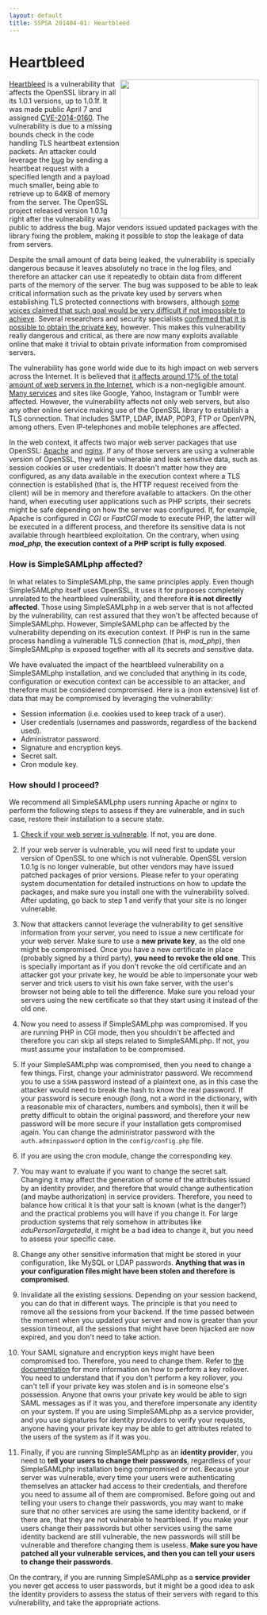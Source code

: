 ```yaml
---
layout: default
title: SSPSA 201404-01: Heartbleed
---
```


# Heartbleed

<img src="/res/heartbleed.png" style="float: right; height: 20em;" />

<a href="http://heartbleed.com">Heartbleed</a> is a vulnerability that affects the OpenSSL library in all its 1.0.1
versions, up to 1.0.1f. It was made public April 7 and assigned
<a href="http://www.cve.mitre.org/cgi-bin/cvename.cgi?name=CVE-2014-0160">CVE-2014-0160</a>. The vulnerability is due
to a missing bounds check in the code handling TLS heartbeat extension packets. An attacker could leverage the
<a href="https://bugzilla.redhat.com/show_bug.cgi?id=1084875">bug</a> by sending a heartbeat request with a specified
length and a payload much smaller, being able to retrieve up to 64KB of memory from the server. The OpenSSL project
released version 1.0.1g right after the vulnerability was public to address the bug. Major vendors issued updated
packages with the library fixing the problem, making it possible to stop the leakage of data from servers.

Despite the small amount of data being leaked, the vulnerability is specially dangerous because it leaves absolutely no
trace in the log files, and therefore an attacker can use it repeatedly to obtain data from different parts of the
memory of the server. The bug was supposed to be able to leak critical information such as the private key used by
servers when establishing TLS protected connections with browsers, although
<a href="http://blog.cloudflare.com/answering-the-critical-question-can-you-get-private-ssl-keys-using-heartbleed">some
voices claimed that such goal would be very difficult if not impossible to achieve</a>. Several researchers and
security specialists <a href="http://blog.cloudflare.com/the-results-of-the-cloudflare-challenge">confirmed that it is
possible to obtain the private key</a>, however. This makes this vulnerability really dangerous and critical, as there
are now many exploits available online that make it trivial to obtain private information from compromised servers.

The vulnerability has gone world wide due to its high impact on web servers across the Internet. It is believed that
<a href="http://news.netcraft.com/archives/2014/04/08/half-a-million-widely-trusted-websites-vulnerable-to-heartbleed-bug.html">it
affects around 17% of the total amount of web servers in the Internet</a>, which is a non-negligible amount.
<a href="http://abcnews.go.com/Business/heartbleed-online-bug/story?id=23256168">Many services</a> and sites like
Google, Yahoo, Instagram or Tumblr were affected. However, the vulnerability affects not only web servers, but also
any other online service making use of the OpenSSL library to establish a TLS connection. That includes SMTP, LDAP,
IMAP, POP3, FTP or OpenVPN, among others. Even IP-telephones and mobile telephones are affected.

In the web context, it affects two major web server packages that use OpenSSL: <a href="http://apache.org/">Apache</a>
and <a href="http://nginx.org/">nginx</a>. If any of those servers are using a vulnerable version of OpenSSL, they
will be vulnerable and leak sensitive data, such as session cookies or user credentials. It doesn't matter how they
are configured, as any data available in the execution context where a TLS connection is established (that is, the
HTTP request received from the client) will be in memory and therefore available to attackers. On the other hand,
when executing user applications such as PHP scripts, their secrets might be safe depending on how the server was
configured. If, for example, Apache is configured in *CGI* or *FastCGI* mode to execute PHP, the latter
will be executed in a different process, and therefore its sensitive data is not available through heartbleed
exploitation. On the contrary, when using ***mod_php***, **the execution context of a PHP script is fully
exposed**.

### How is SimpleSAMLphp affected?

In what relates to SimpleSAMLphp, the same principles apply. Even though SimpleSAMLphp itself uses OpenSSL, it uses it
for purposes completely unrelated to the heartbleed vulnerability, and therefore **it is not directly
affected**. Those using SimpleSAMLphp in a web server that is not affected by the vulnerability, can rest
assured that they won't be affected because of SimpleSAMLphp. However, SimpleSAMLphp can be affected by the
vulnerability depending on its execution context. If PHP is run in the same process handling a vulnerable TLS
connection (that is, *mod_php*), then SimpleSAMLphp is exposed together with all its secrets and sensitive data.

We have evaluated the impact of the heartbleed vulnerability on a SimpleSAMLphp installation, and we concluded that
anything in its code, configuration or execution context can be accessible to an attacker, and therefore must be
considered compromised. Here is a (non extensive) list of data that may be compromised by leveraging the vulnerability:

* Session information (i.e. cookies used to keep track of a user).
* User credentials (usernames and passwords, regardless of the backend used).
* Administrator password.
* Signature and encryption keys.
* Secret salt.
* Cron module key.

### How should I proceed?

We recommend all SimpleSAMLphp users running Apache or nginx to perform the following steps to assess if they
are vulnerable, and in such case, restore their installation to a secure state.

1. <a href="https://lastpass.com/heartbleed/">Check if your web server is vulnerable</a>. If not, you are done.

2. If your web server is vulnerable, you will need first to update your version of OpenSSL to one which is not
 vulnerable. OpenSSL version 1.0.1g is no longer vulnerable, but other vendors may have issued patched packages of
 prior versions. Please refer to your operating system documentation for detailed instructions on how to update the
 packages, and make sure you install one with the vulnerability solved. After updating, go back to step 1 and verify
 that your site is no longer vulnerable.

3. Now that attackers cannot leverage the vulnerability to get sensitive information from your server, you need to
 issue a new certificate for your web server. Make sure to use a **new private key**, as the old one might be
 compromised. Once you have a new certificate in place (probably signed by a third party), **you need to revoke the old
 one**. This is specially important as if you don't revoke the old certificate and an attacker got your private key, he
 would be able to impersonate your web server and trick users to visit his own fake server, with the user's browser not
 being able to tell the difference. Make sure you reload your servers using the new certificate so that they start using
 it instead of the old one.

4. Now you need to assess if SimpleSAMLphp was compromised. If you are running PHP in CGI mode, then you shouldn't be
 affected and therefore you can skip all steps related to SimpleSAMLphp. If not, you must assume your installation to
 be compromised.

5. If your SimpleSAMLphp was compromised, then you need to change a few things. First, change your administrator
 password. We recommend you to use a `SSHA`  password instead of a plaintext one, as in this case the attacker would
 need to break the hash to know the real password. If your password is secure enough (long, not a word in the
 dictionary, with a reasonable mix of characters, numbers and symbols), then it will be pretty difficult to obtain the
 original password, and therefore your new password will be more secure if your installation gets compromised again.
 You can change the administrator password with the `auth.adminpassword` option in the `config/config.php` file.

6. If you are using the cron module, change the corresponding key.

7. You may want to evaluate if you want to change the secret salt. Changing it may affect the generation of some of the
 attributes issued by an identity provider, and therefore that would change authentication (and maybe authorization) in
 service providers. Therefore, you need to balance how critical it is that your salt is known (what is the danger?) and
 the practical problems you will have if you change it. For large production systems that rely somehow in attributes
 like *eduPersonTargetedId*, it might be a bad idea to change it, but you need to assess your specific case.

8. Change any other sensitive information that might be stored in your configuration, like MySQL or LDAP passwords.
 **Anything that was in your configuration files might have been stolen and therefore is compromised**.

9. Invalidate all the existing sessions. Depending on your session backend, you can do that in different ways. The
 principle is that you need to remove all the sessions from your backend. If the time passed between the moment when
 you updated your server and now is greater than your session timeout, all the sessions that might have been hijacked
 are now expired, and you don't need to take action.

10. Your SAML signature and encryption keys might have been compromised too. Therefore, you need to change them. Refer
 to <a href="/docs/stable/saml:keyrollover">the documentation</a> for more information on how to perform a key rollover.
 You need to understand that if you don't perform a key rollover, you can't tell if your private key was stolen and is
 in someone else's possession. Anyone that owns your private key would be able to sign SAML messages as if it was you,
 and therefore impersonate any identity on your system. If you are using SimpleSAMLphp as a service provider, and you
 use signatures for identity providers to verify your requests, anyone having your private key may be able to get
 attributes related to the users of the system as if it was you.

11. Finally, if you are running SimpleSAMLphp as an **identity provider**, you need to **tell your users to change their
 passwords**, regardless of your SimpleSAMLphp installation being compromised or not. Because your server was
 vulnerable, every time your users were authenticating themselves an attacker had access to their credentials, and
 therefore you need to assume all of them are compromised. Before going out and telling your users to change their
 passwords, you may want to make sure that no other services are using the same identity backend, or if there are, that
 they are not vulnerable to heartbleed. If you make your users change their passwords but other services using the same
 identity backend are still vulnerable, the new passwords will still be vulnerable and therefore changing them is
 useless. **Make sure you have patched all your vulnerable services, and then you can tell your users to change their
 passwords**.

 On the contrary, if you are running SimpleSAMLphp as a **service provider** you never get access to user passwords,
 but it might be a good idea to ask the identity providers to assess the status of their servers with regard to this
 vulnerability, and take the appropriate actions.